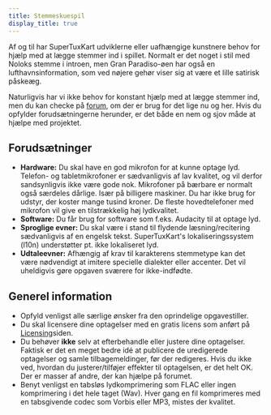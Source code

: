 ```yaml
---
title: Stemmeskuespil
display_title: true
---
```

Af og til har SuperTuxKart udviklerne eller uafhængige kunstnere behov for hjælp med at lægge stemmer ind i spillet. Normalt er det noget i stil med Noloks stemme i introen, men Gran Paradiso-øen har også en lufthavnsinformation, som ved nøjere gehør viser sig at være et lille satirisk påskeæg.

Naturligvis har vi ikke behov for konstant hjælp med at lægge stemmer ind, men du kan checke på [forum](https://forum.freegamedev.net/viewforum.php?f=16), om der er brug for det lige nu og her. Hvis du opfylder forudsætningerne herunder, er det både en nem og sjov måde at hjælpe med projektet.

## Forudsætninger

* **Hardware:** Du skal have en god mikrofon for at kunne optage lyd. Telefon- og tabletmikrofoner er sædvanligvis af lav kvalitet, og vil derfor sandsynligvis ikke være gode nok. Mikrofoner på bærbare er normalt også særdeles dårlige. Især på billigere maskiner. Du har ikke brug for udstyr, der koster mange tusind kroner. De fleste hovedtelefoner med mikrofon vil give en tilstrækkelig høj lydkvalitet.
* **Software:** Du får brug for software som f.eks. Audacity til at optage lyd.
* **Sproglige evner:** Du skal være i stand til flydende læsning/recitering sædvanligvis af en engelsk tekst. SuperTuxKart's lokaliseringssystem (l10n) understøtter pt. ikke lokaliseret lyd.
* **Udtaleevner:** Afhængig af krav til karakterens stemmetype kan det være nødvendigt at imitere specielle dialekter eller accenter. Det vil uheldigvis gøre opgaven sværere for ikke-indfødte.

## Generel information

* Opfyld venligst alle særlige ønsker fra den oprindelige opgavestiller.
* Du skal licensere dine optagelser med en gratis licens som anført på [Licensing](Licenserings)siden.
* Du behøver **ikke** selv at efterbehandle eller justere dine optagelser. Faktisk er det en meget bedre idé at publicere de uredigerede optagelser og samle tilbagemeldinger, før der redigeres. Hvis du ikke ved, hvordan du justerer/tilføjer effekter til optagelsen, er det helt OK. Der er masser af andre, der kan hjælpe på forumet.
* Benyt venligst en tabsløs lydkomprimering som FLAC eller ingen komprimering i det hele taget (Wav). Hver gang en fil komprimeres med en tabsgivende codec som Vorbis eller MP3, mistes der kvalitet.
